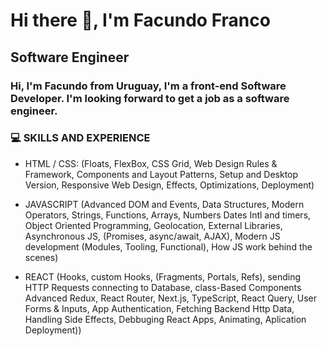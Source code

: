 # Hi there 👋, I'm Facundo Franco
## Software Engineer

### Hi, I'm Facundo from Uruguay, I'm a front-end Software Developer. I'm looking forward to get a job as a software engineer.

### 💻  SKILLS AND EXPERIENCE
  
* HTML / CSS: (Floats, FlexBox, CSS Grid, Web Design Rules & Framework, Components and Layout Patterns, Setup and Desktop Version, Responsive Web Design, Effects, Optimizations, Deployment)

* JAVASCRIPT (Advanced DOM and Events, Data Structures, Modern Operators, Strings, Functions, Arrays, Numbers Dates Intl and timers, Object Oriented Programming, Geolocation, External Libraries, Asynchronous JS, (Promises, async/await, AJAX), Modern JS development (Modules, Tooling, Functional), How JS work behind the scenes)

* REACT (Hooks, custom Hooks, (Fragments, Portals, Refs), sending HTTP Requests connecting to Database, class-Based Components Advanced Redux, React Router, Next.js, TypeScript, React Query, User Forms & Inputs, App Authentication, Fetching Backend Http Data, Handling Side Effects, Debbuging React Apps, Animating, Aplication Deployment))
